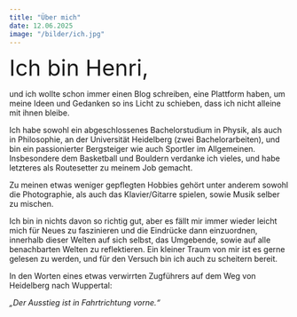 ```yaml
---
title: "Über mich"
date: 12.06.2025
image: "/bilder/ich.jpg"
---
```


<span style="font-size:40px;">Ich bin Henri,</span>

und ich wollte schon immer einen Blog schreiben, eine Plattform haben, um meine Ideen und Gedanken so ins Licht zu schieben, dass ich nicht alleine mit ihnen bleibe.

Ich habe sowohl ein abgeschlossenes Bachelorstudium in Physik, als auch in Philosophie, an der Universität Heidelberg (zwei Bachelorarbeiten), und bin ein passionierter Bergsteiger wie auch Sportler im Allgemeinen. Insbesondere dem Basketball und Bouldern verdanke ich vieles, und habe letzteres als Routesetter zu meinem Job gemacht.

Zu meinen etwas weniger gepflegten Hobbies gehört unter anderem sowohl die Photographie, als auch das Klavier/Gitarre spielen, sowie Musik selber zu mischen.

Ich bin in nichts davon so richtig gut, aber es fällt mir immer wieder leicht mich für Neues zu faszinieren und die Eindrücke dann einzuordnen, innerhalb dieser Welten auf sich selbst, das Umgebende, sowie auf alle benachbarten Welten zu reflektieren. Ein kleiner Traum von mir ist es gerne gelesen zu werden, und für den Versuch bin ich auch zu scheitern bereit.

In den Worten eines etwas verwirrten Zugführers auf dem Weg von Heidelberg nach Wuppertal:

*„Der Ausstieg ist in Fahrtrichtung vorne.“*
